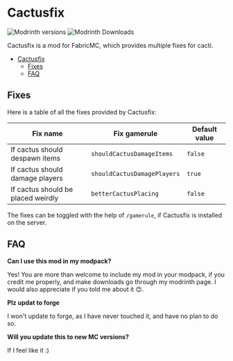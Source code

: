 # Cactusfix

![Modrinth versions](https://img.shields.io/modrinth/game-versions/Z29y9YGt?style=for-the-badge)
![Modrinth Downloads](https://img.shields.io/modrinth/dt/Z29y9YGt?style=for-the-badge)

Cactusfix is a mod for FabricMC, which provides multiple fixes for cacti.

<!-- TOC -->
* [Cactusfix](#cactusfix)
  * [Fixes](#fixes)
  * [FAQ](#faq)
<!-- TOC -->

## Fixes

Here is a table of all the fixes provided by Cactusfix:

| Fix name                           | Fix gamerule                | Default value |
|------------------------------------|-----------------------------|---------------|
| If cactus should despawn items     | `shouldCactusDamageItems`   | `false`       |
| If cactus should damage players    | `shouldCactusDamagePlayers` | `true`        |
| If cactus should be placed weirdly | `betterCactusPlacing`       | `false`       |

The fixes can be toggled with the help of `/gamerule`, if Cactusfix is installed on the server.

## FAQ

**Can I use this mod in my modpack?**

Yes! You are more than welcome to include my mod in your modpack, if you credit me properly, and make downloads go through my modrinth page.
I would also appreciate if you told me about it 😊.

**Plz updat to forge**

I won't update to forge, as I have never touched it, and have no plan to do so.

**Will you update this to new MC versions?**

If I feel like it :)